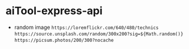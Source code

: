 # aiTool-express-api

- random image 
  `https://loremflickr.com/640/480/technics`
  `https://source.unsplash.com/random/300x200?sig=${Math.random()}`
  `https://picsum.photos/200/300?nocache`